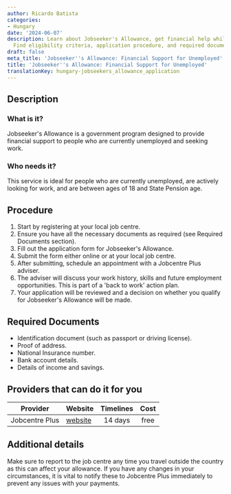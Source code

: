 ```yaml
---
author: Ricardo Batista
categories:
- Hungary
date: '2024-06-07'
description: Learn about Jobseeker's Allowance, get financial help while job hunting.
  Find eligibility criteria, application procedure, and required documents.
draft: false
meta_title: 'Jobseeker''s Allowance: Financial Support for Unemployed'
title: 'Jobseeker''s Allowance: Financial Support for Unemployed'
translationKey: hungary-jobseekers_allowance_application
---
```



## Description
### What is it?
Jobseeker's Allowance is a government program designed to provide financial support to people who are currently unemployed and seeking work.

### Who needs it?
This service is ideal for people who are currently unemployed, are actively looking for work, and are between ages of 18 and State Pension age. 

## Procedure
1. Start by registering at your local job centre.
2. Ensure you have all the necessary documents as required (see Required Documents section). 
3. Fill out the application form for Jobseeker's Allowance.
4. Submit the form either online or at your local job centre.
5. After submitting, schedule an appointment with a Jobcentre Plus adviser.
6. The adviser will discuss your work history, skills and future employment opportunities. This is part of a 'back to work' action plan.
7. Your application will be reviewed and a decision on whether you qualify for Jobseeker's Allowance will be made. 

## Required Documents
- Identification document (such as passport or driving license).
- Proof of address.
- National Insurance number.
- Bank account details.
- Details of income and savings.

## Providers that can do it for you

| Provider           |     Website                    |     Timelines    |       Cost      |
| -----------------  | ------------------------------ |  :-------------: | :-------------: |
| Jobcentre Plus     |  [website](https://www.gov.uk) |      14 days     |        free     |

## Additional details
Make sure to report to the job centre any time you travel outside the country as this can affect your allowance. If you have any changes in your circumstances, it is vital to notify these to Jobcentre Plus immediately to prevent any issues with your payments.